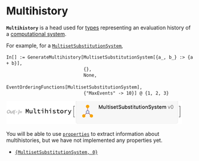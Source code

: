 # Multihistory

**`Multihistory`** is a head used for [types](README.md) representing an evaluation history of a
[computational system](/Documentation/Systems/README.md).

For example, for a [`MultisetSubstitutionSystem`](/Documentation/Systems/MultisetSubstitutionSystem.md),

```wl
In[] := GenerateMultihistory[MultisetSubstitutionSystem[{a_, b_} :> {a + b}],
                             {},
                             None,
                             EventOrderingFunctions[MultisetSubstitutionSystem],
                             {"MaxEvents" -> 10}] @ {1, 2, 3}
```

<img src="/Documentation/Images/MultisetMultihistory.png" width="472.2">

You will be able to use [`properties`](/Documentation/Properties/README.md) to extract information about multihistories,
but we have not implemented any properties yet.

* [`{MultisetSubstitutionSystem, 0}`](MultisetSubstitutionSystem0.md)
